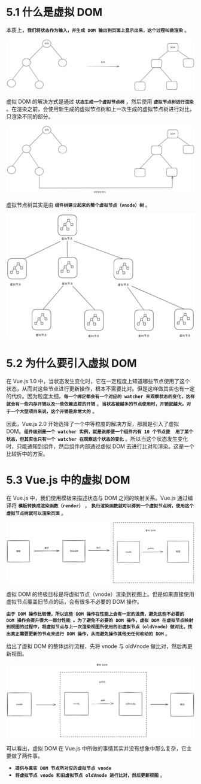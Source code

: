 # 5.1 什么是虚拟 DOM



本质上，**`我们将状态作为输入，并生成 DOM 输出到页面上显示出来，这个过程叫做渲染`** 。

![](https://github.com/WqhForGitHub/Vue.js/blob/vue2%E6%BA%90%E4%BB%A3%E7%A0%81%E8%A7%A3%E6%9E%90/%E6%B7%B1%E5%85%A5%E6%B5%85%E5%87%BA%20Vue.js/static/5/5.1.png?raw=true)



 虚拟 DOM 的解决方式是通过 **`状态生成一个虚拟节点树`** ，然后使用 **`虚拟节点树进行渲染`** 。在渲染之前，会使用新生成的虚拟节点树和上一次生成的虚拟节点树进行对比，只渲染不同的部分。

![](https://github.com/WqhForGitHub/Vue.js/blob/vue2%E6%BA%90%E4%BB%A3%E7%A0%81%E8%A7%A3%E6%9E%90/%E6%B7%B1%E5%85%A5%E6%B5%85%E5%87%BA%20Vue.js/static/5/5.2.png?raw=true)



虚拟节点树其实是由 **`组件树建立起来的整个虚拟节点（vnode）树`** 。



![](https://github.com/WqhForGitHub/Vue.js/blob/vue2%E6%BA%90%E4%BB%A3%E7%A0%81%E8%A7%A3%E6%9E%90/%E6%B7%B1%E5%85%A5%E6%B5%85%E5%87%BA%20Vue.js/static/5/5.3.png?raw=true)



# 5.2 为什么要引入虚拟 DOM

在 Vue.js 1.0 中，当状态发生变化时，它在一定程度上知道哪些节点使用了这个状态，从而对这些节点进行更新操作，根本不需要比对。但是这样做其实也有一定的代价。因为粒度太细，**`每一个绑定都会有一个对应的 watcher 来观察状态的变化，这样就会有一些内存开销以及一些依赖追踪的开销`** 。**`当状态被越多的节点使用时，开销就越大。对于一个大型项目来说，这个开销是非常大的`** 。

因此，Vue.js 2.0 开始选择了一个中等粒度的解决方案，那就是引入了虚拟 DOM。**`组件级别是一个 watcher 实例，就是说即便一个组件内有 10 个节点使  用了某个状态，但其实也只有一个 watcher 在观察这个状态的变化`** 。所以当这个状态发生变化时，只能通知到组件，然后组件内部通过虚拟 DOM 去进行比对和渲染。这是一个比较折中的方案。





# 5.3 Vue.js 中的虚拟 DOM

在 Vue.js 中，我们使用模板来描述状态与 DOM 之间的映射关系。Vue.js 通过编译将 **`模板转换成渲染函数（render）`** ， **`执行渲染函数就可以得到一个虚拟节点树，使用这个虚拟节点树就可以渲染页面`** 。

![](https://github.com/WqhForGitHub/Vue.js/blob/vue2%E6%BA%90%E4%BB%A3%E7%A0%81%E8%A7%A3%E6%9E%90/%E6%B7%B1%E5%85%A5%E6%B5%85%E5%87%BA%20Vue.js/static/5/5.4.png?raw=true)                            



虚拟 DOM 的终极目标是将虚拟节点（vnode）渲染到视图上。但是如果直接使用虚拟节点覆盖旧节点的话，会有很多不必要的 DOM 操作。

**`由于 DOM 操作比较慢，所以这些 DOM 操作在性能上会有一定的浪费，避免这些不必要的 DOM 操作会提升很大一部分性能 。为了避免不必要的 DOM 操作，虚拟 DOM 在虚拟节点映射到视图的过程中，将虚拟节点与上一次渲染视图所使用的旧虚拟节点（oldVnode）做对比，找出真正需要更新的节点来进行 DOM 操作，从而避免操作其他无任何改动的 DOM`** 。

给出了虚拟 DOM 的整体运行流程，先将 vnode 与 oldVnode 做比对，然后再更新视图。

![](https://github.com/WqhForGitHub/Vue.js/blob/vue2%E6%BA%90%E4%BB%A3%E7%A0%81%E8%A7%A3%E6%9E%90/%E6%B7%B1%E5%85%A5%E6%B5%85%E5%87%BA%20Vue.js/static/5/5.5.png?raw=true)

可以看出，虚拟 DOM 在 Vue.js 中所做的事情其实并没有想象中那么复杂，它主要做了两件事。

* **`提供与真实 DOM 节点所对应的虚拟节点 vnode`** 
* **`将虚拟节点 vnode 和旧虚拟节点 oldVnode 进行比对，然后更新视图`** 。